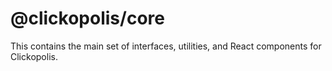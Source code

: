 # @clickopolis/core

This contains the main set of interfaces, utilities, and React components for Clickopolis.
